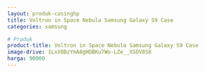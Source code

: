 ```yaml
---
layout: produk-casinghp
title: Voltron in Space Nebula Samsung Galaxy S9 Case
categories: samsung

# Produk
product-title: Voltron in Space Nebula Samsung Galaxy S9 Case
image-drive: 1LxV8BzYmA8gHDBKu7Wo-LZe__XSDV8S8
harga: 90000
---
```

